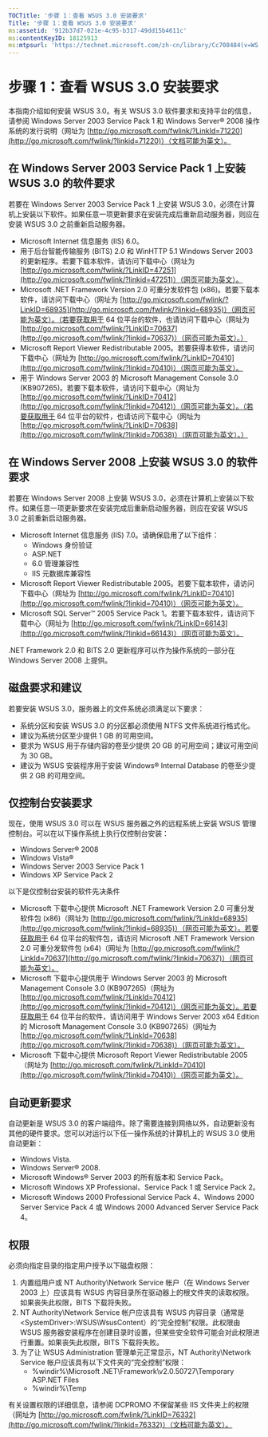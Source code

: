 ```yaml
---
TOCTitle: '步骤 1：查看 WSUS 3.0 安装要求'
Title: '步骤 1：查看 WSUS 3.0 安装要求'
ms:assetid: '912b37d7-021e-4c95-b317-49dd15b4611c'
ms:contentKeyID: 18125913
ms:mtpsurl: 'https://technet.microsoft.com/zh-cn/library/Cc708484(v=WS.10)'
---
```


步骤 1：查看 WSUS 3.0 安装要求
==============================

本指南介绍如何安装 WSUS 3.0。有关 WSUS 3.0 软件要求和支持平台的信息，请参阅 Windows Server 2003 Service Pack 1 和 Windows Server® 2008 操作系统的发行说明（网址为 [http://go.microsoft.com/fwlink/?LinkId=71220](http://go.microsoft.com/fwlink/?linkid=71220)）（文档可能为英文）。

在 Windows Server 2003 Service Pack 1 上安装 WSUS 3.0 的软件要求
----------------------------------------------------------------

若要在 Windows Server 2003 Service Pack 1 上安装 WSUS 3.0，必须在计算机上安装以下软件。如果任意一项更新要求在安装完成后重新启动服务器，则应在安装 WSUS 3.0 之前重新启动服务器。

-   Microsoft Internet 信息服务 (IIS) 6.0。
-   用于后台智能传输服务 (BITS) 2.0 和 WinHTTP 5.1 Windows Server 2003 的更新程序。若要下载本软件，请访问下载中心（网址为 [http://go.microsoft.com/fwlink/?LinkID=47251](http://go.microsoft.com/fwlink/?linkid=47251)）（网页可能为英文）。
-   Microsoft .NET Framework Version 2.0 可重分发软件包 (x86)。若要下载本软件，请访问下载中心（网址为 [http://go.microsoft.com/fwlink/?LinkID=68935](http://go.microsoft.com/fwlink/?linkid=68935)）（网页可能为英文）。（若要获取用于 64 位平台的软件，也请访问下载中心（网址为 [http://go.microsoft.com/fwlink/?LinkID=70637](http://go.microsoft.com/fwlink/?linkid=70637)）（网页可能为英文）。）
-   Microsoft Report Viewer Redistributable 2005。若要获得本软件，请访问下载中心（网址为 [http://go.microsoft.com/fwlink/?LinkID=70410](http://go.microsoft.com/fwlink/?linkid=70410)）（网页可能为英文）。
-   用于 Windows Server 2003 的 Microsoft Management Console 3.0 (KB907265)。若要下载本软件，请访问下载中心（网址为 [http://go.microsoft.com/fwlink/?LinkID=70412](http://go.microsoft.com/fwlink/?linkid=70412)）（网页可能为英文）。（若要获取用于 64 位平台的软件，也请访问下载中心（网址为 [http://go.microsoft.com/fwlink/?LinkID=70638](http://go.microsoft.com/fwlink/?linkid=70638)）（网页可能为英文）。）

在 Windows Server 2008 上安装 WSUS 3.0 的软件要求
-------------------------------------------------

若要在 Windows Server 2008 上安装 WSUS 3.0，必须在计算机上安装以下软件。如果任意一项更新要求在安装完成后重新启动服务器，则应在安装 WSUS 3.0 之前重新启动服务器。

-   Microsoft Internet 信息服务 (IIS) 7.0。请确保启用了以下组件：
    -   Windows 身份验证
    -   ASP.NET
    -   6.0 管理兼容性
    -   IIS 元数据库兼容性
-   Microsoft Report Viewer Redistributable 2005。若要下载本软件，请访问下载中心（网址为 [http://go.microsoft.com/fwlink/?LinkID=70410](http://go.microsoft.com/fwlink/?linkid=70410)）（网页可能为英文）。
-   Microsoft SQL Server™ 2005 Service Pack 1。若要下载本软件，请访问下载中心（网址为 [http://go.microsoft.com/fwlink/?LinkID=66143](http://go.microsoft.com/fwlink/?linkid=66143)）（网页可能为英文）。

.NET Framework 2.0 和 BITS 2.0 更新程序可以作为操作系统的一部分在 Windows Server 2008 上提供。

磁盘要求和建议
--------------

若要安装 WSUS 3.0，服务器上的文件系统必须满足以下要求：

-   系统分区和安装 WSUS 3.0 的分区都必须使用 NTFS 文件系统进行格式化。
-   建议为系统分区至少提供 1 GB 的可用空间。
-   要求为 WSUS 用于存储内容的卷至少提供 20 GB 的可用空间；建议可用空间为 30 GB。
-   建议为 WSUS 安装程序用于安装 Windows® Internal Database 的卷至少提供 2 GB 的可用空间。

仅控制台安装要求
----------------

现在，使用 WSUS 3.0 可以在 WSUS 服务器之外的远程系统上安装 WSUS 管理控制台。可以在以下操作系统上执行仅控制台安装：

-   Windows Server® 2008
-   Windows Vista®
-   Windows Server 2003 Service Pack 1
-   Windows XP Service Pack 2

以下是仅控制台安装的软件先决条件

-   Microsoft 下载中心提供 Microsoft .NET Framework Version 2.0 可重分发软件包 (x86)（网址为 [http://go.microsoft.com/fwlink/?LinkId=68935](http://go.microsoft.com/fwlink/?linkid=68935)）（网页可能为英文）。若要获取用于 64 位平台的软件包，请访问 Microsoft .NET Framework Version 2.0 可重分发软件包 (x64)（网址为 [http://go.microsoft.com/fwlink/?LinkId=70637](http://go.microsoft.com/fwlink/?linkid=70637)）（网页可能为英文）。
-   Microsoft 下载中心提供用于 Windows Server 2003 的 Microsoft Management Console 3.0 (KB907265)（网址为 [http://go.microsoft.com/fwlink/?LinkId=70412](http://go.microsoft.com/fwlink/?linkid=70412)）（网页可能为英文）。若要获取用于 64 位平台的软件，请访问用于 Windows Server 2003 x64 Edition 的 Microsoft Management Console 3.0 (KB907265)（网址为 [http://go.microsoft.com/fwlink/?LinkId=70638](http://go.microsoft.com/fwlink/?linkid=70638)）（网页可能为英文）。
-   Microsoft 下载中心提供 Microsoft Report Viewer Redistributable 2005（网址为 [http://go.microsoft.com/fwlink/?LinkId=70410](http://go.microsoft.com/fwlink/?linkid=70410)）（网页可能为英文）。

自动更新要求
------------

自动更新是 WSUS 3.0 的客户端组件。除了需要连接到网络以外，自动更新没有其他的硬件要求。您可以对运行以下任一操作系统的计算机上的 WSUS 3.0 使用自动更新：

-   Windows Vista.
-   Windows Server® 2008.
-   Microsoft Windows® Server 2003 的所有版本和 Service Pack。
-   Microsoft Windows XP Professional、Service Pack 1 或 Service Pack 2。
-   Microsoft Windows 2000 Professional Service Pack 4、Windows 2000 Server Service Pack 4 或 Windows 2000 Advanced Server Service Pack 4。

权限
----

必须向指定目录的指定用户授予以下磁盘权限：

1.  内置组用户或 NT Authority\\Network Service 帐户（在 Windows Server 2003 上）应该具有 WSUS 内容目录所在驱动器上的根文件夹的读取权限。如果丧失此权限，BITS 下载将失败。
2.  NT Authority\\Network Service 帐户应该具有 WSUS 内容目录（通常是 &lt;SystemDriver&gt;:WSUS\\WsusContent）的“完全控制”权限。此权限由 WSUS 服务器安装程序在创建目录时设置，但某些安全软件可能会对此权限进行重置。如果丧失此权限，BITS 下载将失败。
3.  为了让 WSUS Administration 管理单元正常显示，NT Authority\\Network Service 帐户应该具有以下文件夹的“完全控制”权限：
    -   %windir%\\Microsoft .NET\\Framework\\v2.0.50727\\Temporary ASP.NET Files
    -   %windir%\\Temp

有关设置权限的详细信息，请参阅 DCPROMO 不保留某些 IIS 文件夹上的权限（网址为 [http://go.microsoft.com/fwlink/?LinkID=76332](http://go.microsoft.com/fwlink/?linkid=76332)）（文档可能为英文）。
